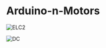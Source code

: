 # Arduino-n-Motors



![ELC2](https://github.com/Ali-mhmmed/Arduino-n-Motors/assets/139057114/77c4d85d-9044-4ec8-9536-f10b7f3e51b5)




![DC](https://github.com/Ali-mhmmed/Arduino-n-Motors/assets/139057114/2fe770c6-5a16-433f-97a3-78f102d262db)
